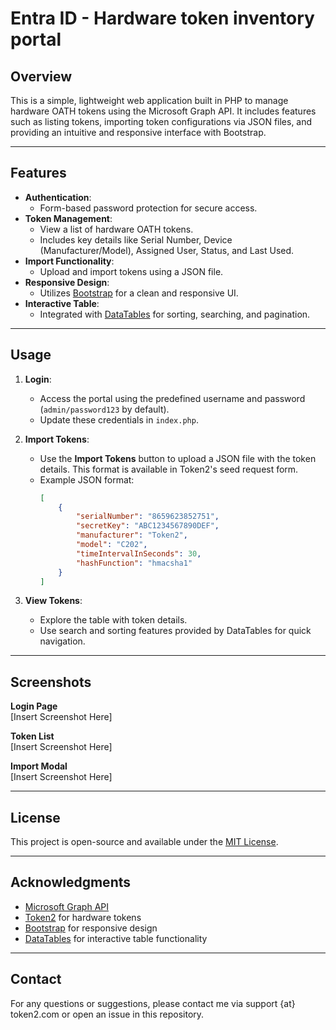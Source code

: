 
# Entra ID - Hardware token inventory portal

## Overview
This is a simple, lightweight web application built in PHP to manage hardware OATH tokens using the Microsoft Graph API. It includes features such as listing tokens, importing token configurations via JSON files, and providing an intuitive and responsive interface with Bootstrap.

---

## Features
- **Authentication**:
  - Form-based password protection for secure access.
- **Token Management**:
  - View a list of hardware OATH tokens.
  - Includes key details like Serial Number, Device (Manufacturer/Model), Assigned User, Status, and Last Used.
- **Import Functionality**:
  - Upload and import tokens using a JSON file.
- **Responsive Design**:
  - Utilizes [Bootstrap](https://getbootstrap.com/) for a clean and responsive UI.
- **Interactive Table**:
  - Integrated with [DataTables](https://datatables.net/) for sorting, searching, and pagination.


---

## Usage
1. **Login**:
   - Access the portal using the predefined username and password (`admin/password123` by default).
   - Update these credentials in `index.php`.

2. **Import Tokens**:
   - Use the **Import Tokens** button to upload a JSON file with the token details. This format is available in Token2's seed request form.
   - Example JSON format:
     ```json
     [
         {
             "serialNumber": "8659623852751",
             "secretKey": "ABC1234567890DEF",
             "manufacturer": "Token2",
             "model": "C202",
             "timeIntervalInSeconds": 30,
             "hashFunction": "hmacsha1"
         }
     ]
     ```

3. **View Tokens**:
   - Explore the table with token details.
   - Use search and sorting features provided by DataTables for quick navigation.

---

## Screenshots
**Login Page**  
[Insert Screenshot Here]

**Token List**  
[Insert Screenshot Here]

**Import Modal**  
[Insert Screenshot Here]

---


## License
This project is open-source and available under the [MIT License](LICENSE).

---

## Acknowledgments
- [Microsoft Graph API](https://learn.microsoft.com/en-us/graph/overview)
- [Token2](https://www.token2.com) for hardware tokens
- [Bootstrap](https://getbootstrap.com/) for responsive design
- [DataTables](https://datatables.net/) for interactive table functionality

---

## Contact
For any questions or suggestions, please contact me via support {at} token2.com or open an issue in this repository.
